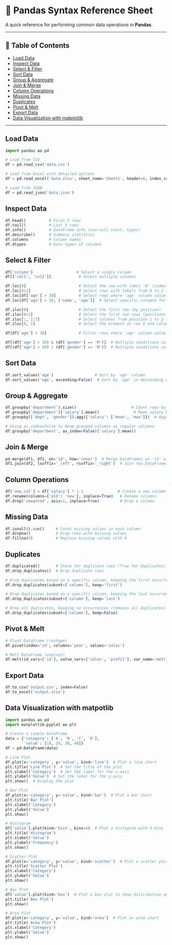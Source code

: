 # 🐼 Pandas Syntax Reference Sheet

A quick reference for performing common data operations in **Pandas**.

---

## 📌 Table of Contents

- [Load Data](#load-data)
- [Inspect Data](#inspect-data)
- [Select & Filter](#select--filter)
- [Sort Data](#sort-data)
- [Group & Aggregate](#group--aggregate)
- [Join & Merge](#join--merge)
- [Column Operations](#column-operations)
- [Missing Data](#missing-data)
- [Duplicates](#duplicates)
- [Pivot & Melt](#pivot--melt)
- [Export Data](#export-data)
- [Data Visualization with matplotlib](#data-visualization-with-matplotlib)

---

## Load Data

```python
import pandas as pd

# Load from CSV
df = pd.read_csv('data.csv')

# Load from Excel with detailed options
df = pd.read_excel('data.xlsx', sheet_name='Sheet1', header=0, index_col=None, dtype={'col1': str}, engine='openpyxl')

# Load from JSON
df = pd.read_json('data.json')
```

## Inspect Data

```python
df.head()          # First 5 rows
df.tail()          # Last 5 rows
df.info()          # DataFrame info (non-null count, types)
df.describe()      # Summary statistics
df.columns         # Column names
df.dtypes          # Data types of columns
```

## Select & Filter

```python
df['column']                   # Select a single column
df[['col1', 'col2']]            # Select multiple columns

df.loc[0]                       # Select the row with label '0' (index-based label)
df.loc[0:2]                     # Select rows with labels from 0 to 2 (inclusive)
df.loc[df['age'] > 30]          # Select rows where 'age' column value is greater than 30
df.loc[df['age'] > 30, ['name', 'age']]  # Select specific columns for rows where 'age' > 30

df.iloc[0]                      # Select the first row (by position)
df.iloc[0:2]                    # Select the first two rows (positions 0 and 1)
df.iloc[:, 1:3]                 # Select columns from position 1 to 2 (exclusive) for all rows
df.iloc[0, 1]                   # Select the element at row 0 and column 1 (position-based)

df[df['age'] > 30]              # Filter rows where 'age' column value is greater than 30

df[(df['age'] > 30) & (df['gender'] == 'M')]  # Multiple conditions using 'and' (&)
df[(df['age'] > 30) | (df['gender'] == 'M')]  # Multiple conditions using 'or' (|)
```

## Sort Data

```python
df.sort_values('age')                  # Sort by 'age' column
df.sort_values('age', ascending=False)  # Sort by 'age' in descending order
```

## Group & Aggregate

```python
df.groupby('department').size()                        # Count rows by group
df.groupby('department')['salary'].mean()               # Mean salary by department
df.groupby(['dept', 'gender']).agg({'salary': ['mean', 'max']})  # Aggregate with multiple functions

# Using as_index=False to keep grouped columns as regular columns
df.groupby('department', as_index=False)['salary'].mean()
```

## Join & Merge

```python
pd.merge(df1, df2, on='id', how='inner')  # Merge DataFrames on 'id' with inner join
df1.join(df2, lsuffix='_left', rsuffix='_right')  # Join two DataFrames on the index
```

## Column Operations

```python
df['new_col'] = df['salary'] * 1.1               # Create a new column based on existing ones
df.rename(columns={'old': 'new'}, inplace=True)   # Rename columns
df.drop('unwanted', axis=1, inplace=True)         # Drop a column
```

## Missing Data

```python
df.isnull().sum()     # Count missing values in each column
df.dropna()           # Drop rows with missing values
df.fillna(0)          # Replace missing values with 0
```

## Duplicates

```python
df.duplicated()       # Check for duplicate rows (True for duplicates)
df.drop_duplicates()  # Drop duplicate rows

# Drop duplicates based on a specific column, keeping the first occurrence
df.drop_duplicates(subset=['column'], keep='first')

# Drop duplicates based on a specific column, keeping the last occurrence
df.drop_duplicates(subset=['column'], keep='last')

# Drop all duplicates, keeping no occurrences (removes all duplicates)
df.drop_duplicates(subset=['column'], keep=False)
```

## Pivot & Melt

```python
# Pivot DataFrame (reshape)
df.pivot(index='id', columns='year', values='sales')

# Melt DataFrame (unpivot)
df.melt(id_vars=['id'], value_vars=['sales', 'profit'], var_name='metric', value_name='value')
```

## Export Data

```python
df.to_csv('output.csv', index=False)
df.to_excel('output.xlsx')
```

## Data Visualization with matpotlib

```python
import pandas as pd
import matplotlib.pyplot as plt

# Create a simple DataFrame
data = {'category': ['A', 'B', 'C', 'D'],
        'value': [10, 20, 30, 40]}
df = pd.DataFrame(data)

# Line Plot
df.plot(x='category', y='value', kind='line')  # Plot a line chart
plt.title('Line Plot')  # Set the title of the plot
plt.xlabel('Category')  # Set the label for the x-axis
plt.ylabel('Value')  # Set the label for the y-axis
plt.show()  # Display the plot

# Bar Plot
df.plot(x='category', y='value', kind='bar')  # Plot a bar chart
plt.title('Bar Plot')
plt.xlabel('Category')
plt.ylabel('Value')
plt.show()

# Histogram
df['value'].plot(kind='hist', bins=4)  # Plot a histogram with 4 bins
plt.title('Histogram')
plt.xlabel('Value')
plt.ylabel('Frequency')
plt.show()

# Scatter Plot
df.plot(x='category', y='value', kind='scatter')  # Plot a scatter plot
plt.title('Scatter Plot')
plt.xlabel('Category')
plt.ylabel('Value')
plt.show()

# Box Plot
df['value'].plot(kind='box')  # Plot a box plot to show distribution and quartiles
plt.title('Box Plot')
plt.show()

# Area Plot
df.plot(x='category', y='value', kind='area')  # Plot an area chart
plt.title('Area Plot')
plt.xlabel('Category')
plt.ylabel('Value')
plt.show()
```
